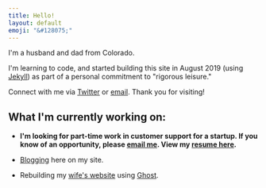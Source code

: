```yaml
---
title: Hello!
layout: default
emoji: "&#128075;"
---
```

I'm a husband and dad from Colorado.

I'm learning to code, and started building this site in August 2019 (using [Jekyll](https://jekyllrb.com)) as part of a personal commitment to "rigorous leisure."

Connect with me via [Twitter](https://twitter.com/scott_scharl) or [email](mailto:hello@scottscharl.com). Thank you for visiting!

## What I'm currently working on:

- **I'm looking for part-time work in customer support for a startup. If you know of an opportunity, please [email me](mailto:hello@scottscharl.com). View my [resume here](/resume).**

* [Blogging](/blog) here on my site.

* Rebuilding my [wife's website](https://jcscharl.com) using [Ghost](https://ghost.org).
